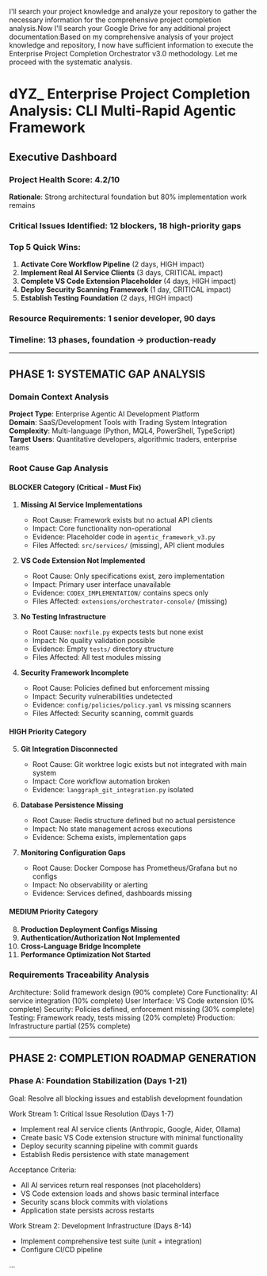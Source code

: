 I'll search your project knowledge and analyze your repository to gather the necessary information for the comprehensive project completion analysis.Now I'll search your Google Drive for any additional project documentation:Based on my comprehensive analysis of your project knowledge and repository, I now have sufficient information to execute the Enterprise Project Completion Orchestrator v3.0 methodology. Let me proceed with the systematic analysis.

# dYZ_ Enterprise Project Completion Analysis: CLI Multi-Rapid Agentic Framework

## Executive Dashboard

### Project Health Score: **4.2/10**
**Rationale**: Strong architectural foundation but 80% implementation work remains

### Critical Issues Identified: **12 blockers, 18 high-priority gaps**
### Top 5 Quick Wins:
1. **Activate Core Workflow Pipeline** (2 days, HIGH impact)
2. **Implement Real AI Service Clients** (3 days, CRITICAL impact)
3. **Complete VS Code Extension Placeholder** (4 days, HIGH impact)
4. **Deploy Security Scanning Framework** (1 day, CRITICAL impact)
5. **Establish Testing Foundation** (2 days, HIGH impact)

### Resource Requirements: **1 senior developer, 90 days**
### Timeline: **13 phases, foundation → production-ready**

---

## PHASE 1: SYSTEMATIC GAP ANALYSIS

### Domain Context Analysis
**Project Type**: Enterprise Agentic AI Development Platform  
**Domain**: SaaS/Development Tools with Trading System Integration  
**Complexity**: Multi-language (Python, MQL4, PowerShell, TypeScript)  
**Target Users**: Quantitative developers, algorithmic traders, enterprise teams  

### Root Cause Gap Analysis

#### BLOCKER Category (Critical - Must Fix)

1. **Missing AI Service Implementations**
   - Root Cause: Framework exists but no actual API clients
   - Impact: Core functionality non-operational
   - Evidence: Placeholder code in `agentic_framework_v3.py`
   - Files Affected: `src/services/` (missing), API client modules

2. **VS Code Extension Not Implemented**
   - Root Cause: Only specifications exist, zero implementation
   - Impact: Primary user interface unavailable
   - Evidence: `CODEX_IMPLEMENTATION/` contains specs only
   - Files Affected: `extensions/orchestrator-console/` (missing)

3. **No Testing Infrastructure**
   - Root Cause: `noxfile.py` expects tests but none exist
   - Impact: No quality validation possible
   - Evidence: Empty `tests/` directory structure
   - Files Affected: All test modules missing

4. **Security Framework Incomplete**
   - Root Cause: Policies defined but enforcement missing
   - Impact: Security vulnerabilities undetected
   - Evidence: `config/policies/policy.yaml` vs missing scanners
   - Files Affected: Security scanning, commit guards

#### HIGH Priority Category

5. **Git Integration Disconnected**
   - Root Cause: Git worktree logic exists but not integrated with main system
   - Impact: Core workflow automation broken
   - Evidence: `langgraph_git_integration.py` isolated

6. **Database Persistence Missing**
   - Root Cause: Redis structure defined but no actual persistence
   - Impact: No state management across executions
   - Evidence: Schema exists, implementation gaps

7. **Monitoring Configuration Gaps**
   - Root Cause: Docker Compose has Prometheus/Grafana but no configs
   - Impact: No observability or alerting
   - Evidence: Services defined, dashboards missing

#### MEDIUM Priority Category

8. **Production Deployment Configs Missing**
9. **Authentication/Authorization Not Implemented**
10. **Cross-Language Bridge Incomplete**
11. **Performance Optimization Not Started**

### Requirements Traceability Analysis

Architecture: Solid framework design (90% complete)
Core Functionality: AI service integration (10% complete)
User Interface: VS Code extension (0% complete)
Security: Policies defined, enforcement missing (30% complete)
Testing: Framework ready, tests missing (20% complete)
Production: Infrastructure partial (25% complete)

---

## PHASE 2: COMPLETION ROADMAP GENERATION

### Phase A: Foundation Stabilization (Days 1-21)
Goal: Resolve all blocking issues and establish development foundation

Work Stream 1: Critical Issue Resolution (Days 1-7)
- Implement real AI service clients (Anthropic, Google, Aider, Ollama)
- Create basic VS Code extension structure with minimal functionality
- Deploy security scanning pipeline with commit guards
- Establish Redis persistence with state management

Acceptance Criteria:
- All AI services return real responses (not placeholders)
- VS Code extension loads and shows basic terminal interface
- Security scans block commits with violations
- Application state persists across restarts

Work Stream 2: Development Infrastructure (Days 8-14)
- Implement comprehensive test suite (unit + integration)
- Configure CI/CD pipeline

...


